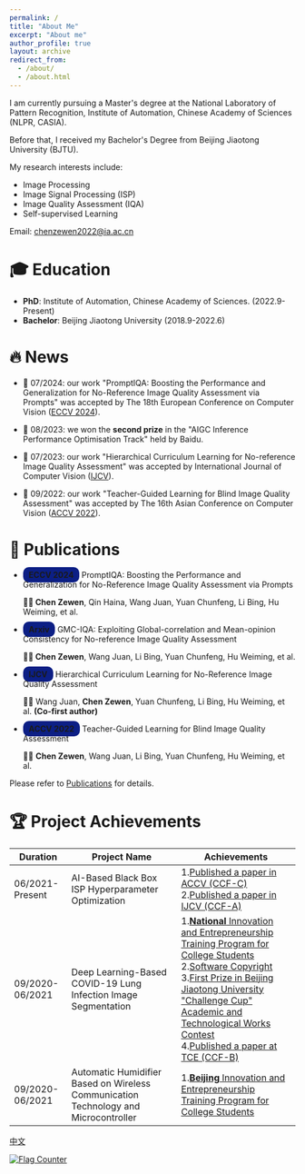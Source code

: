 ```yaml
---
permalink: /
title: "About Me"
excerpt: "About me"
author_profile: true
layout: archive
redirect_from: 
  - /about/
  - /about.html
---
```


I am currently pursuing a Master's degree at the National Laboratory of Pattern Recognition, Institute of Automation, Chinese Academy of Sciences (NLPR, CASIA).

Before that, I received my Bachelor's Degree from Beijing Jiaotong University (BJTU).

My research interests include:
- Image Processing
- Image Signal Processing (ISP)
- Image Quality Assessment (IQA)
- Self-supervised Learning

Email: [chenzewen2022@ia.ac.cn](mailto:chenzewen2022@ia.ac.cn)
# 🎓 Education

- **PhD**: Institute of Automation, Chinese Academy of Sciences. (2022.9-Present)
- **Bachelor**: Beijing Jiaotong University (2018.9-2022.6)

# 🔥 News

- 🎉 07/2024:  our work "PromptIQA: Boosting the Performance and Generalization for No-Reference Image Quality Assessment via Prompts" was accepted by The 18th European Conference on Computer Vision  ([ECCV 2024]()).

- 🎉 08/2023: we won the **second prize** in the "AIGC Inference Performance Optimisation Track" held by Baidu.

- 🎉 07/2023: our work "Hierarchical Curriculum Learning for No-reference Image Quality Assessment" was accepted by International Journal of Computer Vision ([IJCV](https://link.springer.com/article/10.1007/s11263-023-01851-5)).

- 🎉 09/2022: our work "Teacher-Guided Learning for Blind Image Quality Assessment" was accepted by The 16th Asian Conference on Computer Vision ([ACCV 2022](https://openaccess.thecvf.com/content/ACCV2022/html/Chen_Teacher-Guided_Learning_for_Blind_Image_Quality_Assessment_ACCV_2022_paper.html)).

# 📑 Publications

- <p><span style="background-color: rgb(12, 31, 133); padding: 5px 10px;  border-radius: 10px; font-weight: bold;"> ECCV 2024</span> PromptIQA: Boosting the Performance and Generalization for No-Reference Image Quality Assessment via Prompts </p> <span style="font-weight: bold;"> 🧑‍🎓 Chen Zewen</span>, Qin Haina, Wang Juan, Yuan Chunfeng, Li Bing, Hu Weiming, et al.

- <p><span style="background-color: rgb(12, 31, 133); padding: 5px 10px;  border-radius: 10px; font-weight: bold;"> Arxiv</span>  GMC-IQA: Exploiting Global-correlation and Mean-opinion Consistency for No-reference Image Quality Assessment</p> <span style="font-weight: bold;"> 🧑‍🎓 Chen Zewen</span>, Wang Juan, Li Bing, Yuan Chunfeng, Hu Weiming, et al.

- <p><span style="background-color: rgb(12, 31, 133); padding: 5px 10px;  border-radius: 10px; font-weight: bold;">IJCV</span>  Hierarchical Curriculum Learning for No-Reference Image Quality Assessment</p>  🧑‍🎓 Wang Juan, <span style="font-weight: bold;"> Chen Zewen</span>, Yuan Chunfeng, Li Bing, Hu Weiming, et al. <span style="font-weight: bold;"> (Co-first author)</span>

- <p><span style="background-color: rgb(12, 31, 133); padding: 5px 10px;  border-radius: 10px; font-weight: bold;">ACCV 2022</span>  Teacher-Guided Learning for Blind Image Quality Assessment</p> 🧑‍🎓  <span style="font-weight: bold;"> Chen Zewen</span>, Wang Juan,  Li Bing, Yuan Chunfeng, Hu Weiming, et al.


Please refer to [Publications](/publications/) for details.


# 🏆 Project Achievements

|Duration|Project Name|Achievements|
|  ----  | ----  | ----  |
|06/2021-Present|AI-Based Black Box ISP Hyperparameter Optimization|1.[Published a paper in ACCV (CCF-C)](https://openaccess.thecvf.com/content/ACCV2022/html/Chen_Teacher-Guided_Learning_for_Blind_Image_Quality_Assessment_ACCV_2022_paper.html)<br>2.[Published a paper in IJCV (CCF-A)](https://link.springer.com/article/10.1007/s11263-023-01851-5)|
|09/2020-06/2021|Deep Learning-Based COVID-19 Lung Infection Image Segmentation|1.[**National** Innovation and Entrepreneurship Training Program for College Students](https://zwchen.oss-cn-beijing.aliyuncs.com/sources/achievement/2021_COVID-19_Segmentation/2021_Covid19_Certificate.pdf)<br>2.[Software Copyright](https://zwchen.oss-cn-beijing.aliyuncs.com/sources/achievement/2021_COVID-19_Segmentation/2021_Covid19_Software_Copyright.pdf)<br>3.[First Prize in Beijing Jiaotong University "Challenge Cup" Academic and Technological Works Contest](https://zwchen.oss-cn-beijing.aliyuncs.com/sources/achievement/2021_COVID-19_Segmentation/2021_Covid19_BJTU_Certificate.pdf)<br>4.[Published a paper at TCE (CCF-B)](https://ieeexplore.ieee.org/abstract/document/9882382)|
|09/2020-06/2021|Automatic Humidifier Based on Wireless Communication Technology and Microcontroller|1.[**Beijing** Innovation and Entrepreneurship Training Program for College Students](https://zwchen.oss-cn-beijing.aliyuncs.com/sources/achievement/2021_Humidifier/2021_Humidifier_Certificate.pdf)<br>|


<!-- # Awards

|Date|Award|
|  ----  | ----  |
|06/2023|Excellent Student, University of Chinese Academy of Sciences|
|06/2022|Outstanding Graduate, Beijing|
|06/2022|Outstanding Bachelor's Thesis, Beijing Jiaotong University|
|04/2021|Excellent Student Leader, Beijing Jiaotong University|
|12/2020|Vinuo Era Scholarship, First-Class Academic Scholarship, Third-Class Social Work Scholarship, Excellent Student, Beijing Jiaotong University|
|12/2019|Second-Class Academic Scholarship, Excellent Student, Beijing Jiaotong University|
|11/2019|Advanced Individual in the 70th Anniversary National Day Parade, 2019| -->

[中文](/about_CN/)

<a href="https://info.flagcounter.com/ew9G"><img src="https://s11.flagcounter.com/count2/ew9G/bg_FFFFFF/txt_000000/border_CCCCCC/columns_3/maxflags_12/viewers_0/labels_1/pageviews_0/flags_0/percent_1/" alt="Flag Counter" border="0"></a>

